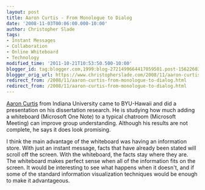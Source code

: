 ```yaml
---
layout: post
title: Aaron Curtis - From Monologue to Dialog
date: '2008-11-03T00:06:00.000-10:00'
author: Christopher Slade
tags:
- Instant Messages
- Collaboration
- Online Whiteboard
- Technology
modified_time: '2011-10-21T10:53:50.500-10:00'
blogger_id: tag:blogger.com,1999:blog-2721499664417059501.post-1562260391735257961
blogger_orig_url: https://www.christopherslade.com/2008/11/aaron-curtis-from-monologue-to-dialog.html
redirect_from: /2008/11/aaron-curtis-from-monologue-to-dialog.html
redirect_from: /2008/11/aaron-curtis-from-monologue-to-dialog.html
---
```


[Aaron Curtis](http://aaroncurtis.wordpress.com/) from Indiana University came to BYU-Hawaii and did a presentation on his dissertation research.  He is studying how much adding a whiteboard (Microsoft One Note) to a typical chatroom (Microsoft Meeting) can improve group understanding.  Although his results are not complete, he says it does look promising.

I think the main advantage of the whiteboard was having an information store.  With just an instant message, facts that have already been stated will scroll off the screen.  With the whiteboard, the facts stay where they are.  The whiteboard makes perfect sense when all of the information fits on the screen.  It would be interesting to see what happens when it doesn't, and if some of the standard information visualization techniques would be enough to make it advantageous.